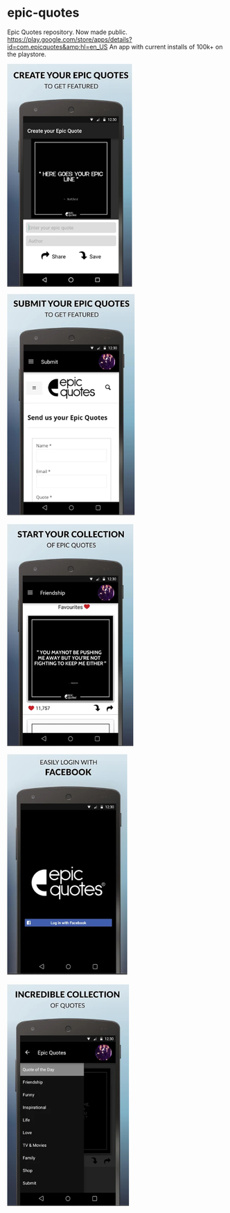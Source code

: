 # epic-quotes
Epic Quotes repository. Now made public. https://play.google.com/store/apps/details?id=com.epicquotes&amp;hl=en_US
An app with current installs of 100k+ on the playstore.

![](img/1.png)

![](img/2.png)

![](img/3.png)

![](img/4.png)

![](img/5.png)
